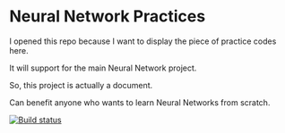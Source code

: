 # Neural Network Practices

I opened this repo because I want to display the piece of practice codes here. 

It will support for the main Neural Network project.

So, this project is actually a document. 

Can benefit anyone who wants to learn Neural Networks from scratch.

[![Build status](https://ci.appveyor.com/api/projects/status/vtn0vamjojac2cwm/branch/master?svg=true)](https://ci.appveyor.com/project/bertanulusoy/neuralnetworkpractices/branch/master)

